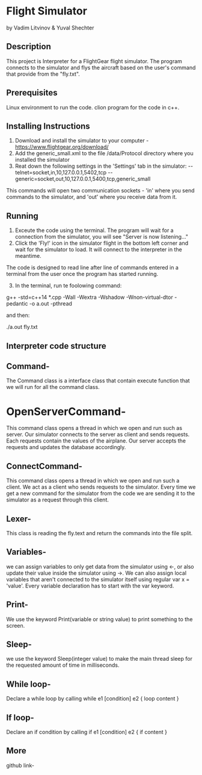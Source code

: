 # Flight Simulator
by Vadim Litvinov & Yuval Shechter

## Description
This project is Interpreter for a FlightGear flight simulator. The program connects to the simulator and flys the aircraft based on the user's command that provide from the "fly.txt".

## Prerequisites
Linux environment to run the code.
clion program for the code in c++.

## Installing Instructions
1. Download and install the simulator to your computer - https://www.flightgear.org/download/
2. Add the generic_small.xml to the file /data/Protocol directory where you installed the simulator
3. Reat down the following settings in the 'Settings' tab in the simulator:
  --telnet=socket,in,10,127.0.0.1,5402,tcp
  --generic=socket,out,10,127.0.0.1,5400,tcp,generic_small

This commands will open two communication sockets - 'in' where you send commands to the simulator, and 'out' where you receive data from it.

## Running
1. Exceute the code using the terminal. The program will wait for a connection from the simulator, you will see "Server is now listening..."
2. Click the 'Fly!' icon in the simulator flight in the bottom left corner and wait for the simulator to load. It will connect to the interpreter in the meantime.

The code is designed to read line after line of commands entered in a terminal from the user once the program has started running. 

3. In the terminal, run te foolowing command:

g++ -std=c++14 *.cpp -Wall -Wextra -Wshadow -Wnon-virtual-dtor -pedantic -o a.out -pthread

and then:

./a.out fly.txt

## Interpreter code structure
## Command-
The Command class is a interface class that contain execute function that we will run for all the command class.
# OpenServerCommand-
This command class opens a thread in which we open and run such as server. Our simulator connects to the server as client and sends requests. Each requests contain the values of the airplane. Our server accepts the requests and updates the database accordingly.
## ConnectCommand-
This command class opens a thread in which we open and run such a client. We act as a client who sends requests to the simulator. Every time we get a new command for the simulator from the code we are sending it to the simulator as a request through this client.
## Lexer-
This class is reading the fly.text and return the commands into the file split.
## Variables- 
we can assign variables to only get data from the simulator using <-, or also update their value inside the simulator using ->.
We can also assign local variables that aren't connected to the simulator itself using regular var x = 'value'. 
Every variable declaration has to start with the var keyword.
## Print-
We use the keyword Print(variable or string value) to print something to the screen.
## Sleep-
we use the keyword Sleep(integer value) to make the main thread sleep for the requested amount of time in milliseconds.
## While loop-
Declare a while loop by calling while e1 [condition] e2 { loop content }
## If loop-
Declare an if condition by calling if e1 [condition] e2 { if content }


## More 
github link- 


